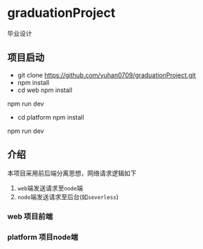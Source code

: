 # graduationProject
毕业设计

## 项目启动
- git clone https://github.com/yuhan0709/graduationProject.git
- npm install
- cd web
npm install

npm run dev


- cd platform
npm install

npm run dev


## 介绍
本项目采用前后端分离思想，网络请求逻辑如下

1. `web`端发送请求至`node`端
2. `node`端发送请求至后台(如`severless`)

### web 项目前端

### platform 项目node端

